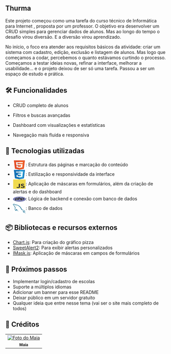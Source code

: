 ## Thurma

Este projeto começou como uma tarefa do curso técnico de Informática para Internet , proposta por um professor. O objetivo era desenvolver um CRUD simples para gerenciar dados de alunos. Mas ao longo do tempo o desafio virou diversão. E a diversão virou aprendizado. 

No início, o foco era atender aos requisitos básicos da atividade: criar um sistema com cadastro, edição, exclusão e listagem de alunos. Mas logo que começamos a codar, percebemos o quanto estávamos curtindo o processo. Começamos a testar ideias novas, refinar a interface, melhorar a usabilidade… e o projeto deixou de ser só uma tarefa. Passou a ser um espaço de estudo e prática.

## 🛠 Funcionalidades

-  CRUD completo de alunos

-  Filtros e buscas avançadas

-  Dashboard com visualizações e estatísticas

-  Navegação mais fluida e responsiva

## 🧰 Tecnologias utilizadas
- <img align="center" alt="HTML" height="30" width="40" src="https://raw.githubusercontent.com/devicons/devicon/master/icons/html5/html5-original.svg">: Estrutura das páginas e marcação do conteúdo
- <img align="center" alt="CSS" height="30" width="40" src="https://raw.githubusercontent.com/devicons/devicon/master/icons/css3/css3-original.svg">: Estilização e responsividade da interface
- <img align="center" alt="JavaScript" height="30" width="40" src="https://raw.githubusercontent.com/devicons/devicon/master/icons/javascript/javascript-original.svg">: Aplicação de máscaras em formulários, além da criação de alertas e do dashboard
- <img align="center" alt="PHP" height="30" width="40" src="https://raw.githubusercontent.com/devicons/devicon/master/icons/php/php-original.svg">: Lógica de backend e conexão com banco de dados
- <img align="center" alt="MySQL" height="30" width="40" src="https://raw.githubusercontent.com/devicons/devicon/master/icons/mysql/mysql-original.svg">: Banco de dados

## 📦 Bibliotecas e recursos externos

- [Chart.js](https://www.chartjs.org/): Para criação do gráfico pizza
- [SweetAlert2](https://sweetalert2.github.io/): Para exibir alertas personalizados
- [IMask.js](https://imask.js.org/): Aplicação de máscaras em campos de formulários

## 🚀 Próximos passos

- Implementar login/cadastro de escolas
- Suporte a múltiplos idiomas
- Adicionar um banner para esse README
- Deixar público em um servidor gratuito
- Qualquer ideia que entre nesse tema (vai ser o site mais completo de todos)  

<h2>👥 Créditos</h2>
<table>
  <tr>
    <td align="center">
      <a href="https://github.com/MatheusMaiaRangel">
        <img src="https://avatars.githubusercontent.com/u/179478474?v=4" width="100px" alt="Foto do Maia"/><br>
        <sub><b>Maia</b></sub>
      </a>
    </td>
  </tr>
